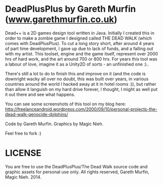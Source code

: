 DeadPlusPlus by Gareth Murfin (www.garethmurfin.co.uk)
====================================================

Dead++ is a 2D games design tool written in Java. Initially I created this in order to make a zombie game I designed called THE DEAD WALK (which comes with DeadPlusPlus). To cut a long story short, after around 4 years of part time development, I gave up due to lack of funds, and a falling out with my artist. 
This toolset, engine and the game itself, represent over 2000 hrs of hard work, and the art around 700 or 800 hrs. For years this tool was a labour of love, imagine it as a Unity2D of sorts - an unfinished one :)..

There's still a lot to do to finish this and improve on it (and the code is downright wacky all over no doubt, this was built over years, in various countries around the world I hacked away at it in hotel rooms :)), but rather than allow it languish on my hard drive forever, I thought, I might as well put it out there and see what happens.

You can see some screenshots of this tool on my blog here: http://freelanceandroid.wordpress.com/2000/09/10/personal-projects-the-dead-walk-genocide-dolphins/

Code by Gareth Murfin.
Graphics by Magic Nieh.

Feel free to fork :)

LICENSE
====================================================
You are free to use the DeadPlusPlus/The Dead Walk source code and graphic assets for personal use only. All rights reserved, Gareth Murfin, Magic Nieh. 2014.

